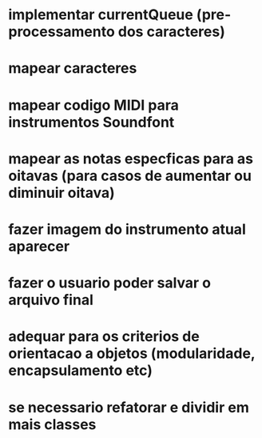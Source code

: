 # implementar currentQueue (pre-processamento dos caracteres)
# mapear caracteres
# mapear codigo MIDI para instrumentos Soundfont
# mapear as notas especficas para as oitavas (para casos de aumentar ou diminuir oitava)
# fazer imagem do instrumento atual aparecer 
# fazer o usuario poder salvar o arquivo final
# adequar para os criterios de orientacao a objetos (modularidade, encapsulamento etc)
# se necessario refatorar e dividir em mais classes